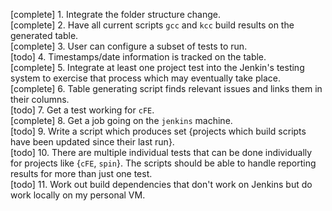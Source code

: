 [complete] 1. Integrate the folder structure change.  
[complete] 2. Have all current scripts `gcc` and `kcc` build results on the generated table.  
[complete] 3. User can configure a subset of tests to run.  
[todo] 4. Timestamps/date information is tracked on the table.  
[complete] 5. Integrate at least one project test into the Jenkin's testing system to exercise that process which may eventually take place.  
[complete] 6. Table generating script finds relevant issues and links them in their columns.  
[todo] 7. Get a test working for `cFE`.  
[complete] 8. Get a job going on the `jenkins` machine.  
[todo] 9. Write a script which produces set {projects which build scripts have been updated since their last run}.  
[todo] 10. There are multiple individual tests that can be done individually for projects like {`cFE`, `spin`}. The scripts should be able to handle reporting results for more than just one test.  
[todo] 11. Work out build dependencies that don't work on Jenkins but do work locally on my personal VM.